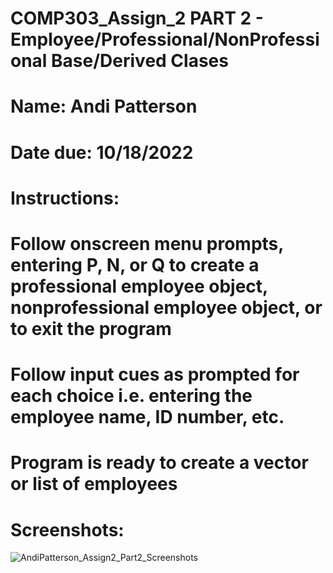 # COMP303_Assign_2 PART 2 - Employee/Professional/NonProfessional Base/Derived Clases
# Name: Andi Patterson
# Date due: 10/18/2022

# Instructions: 

# Follow onscreen menu prompts, entering P, N, or Q to create a professional employee object, nonprofessional employee object, or to exit the program
# Follow input cues as prompted for each choice i.e. entering the employee name, ID number, etc.
# Program is ready to create a vector or list of employees
# Screenshots:
![AndiPatterson_Assign2_Part2_Screenshots](https://user-images.githubusercontent.com/106998896/196053366-9272f378-3706-4f15-9910-b39bdfb0bdcc.png)
